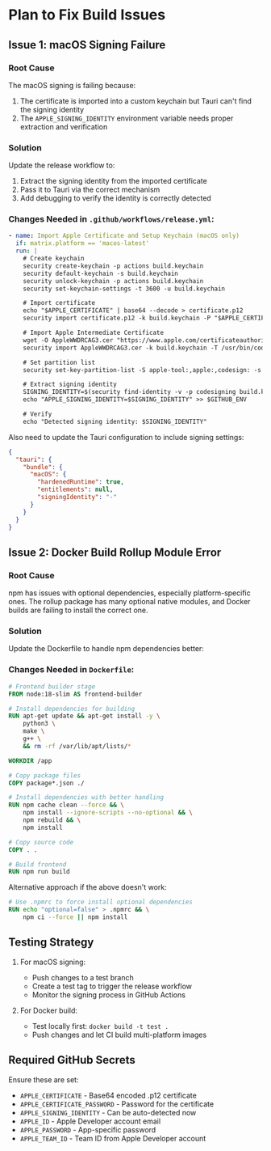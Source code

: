 # Plan to Fix Build Issues

## Issue 1: macOS Signing Failure

### Root Cause

The macOS signing is failing because:

1. The certificate is imported into a custom keychain but Tauri can't find the signing identity
2. The `APPLE_SIGNING_IDENTITY` environment variable needs proper extraction and verification

### Solution

Update the release workflow to:

1. Extract the signing identity from the imported certificate
2. Pass it to Tauri via the correct mechanism
3. Add debugging to verify the identity is correctly detected

### Changes Needed in `.github/workflows/release.yml`:

```yaml
- name: Import Apple Certificate and Setup Keychain (macOS only)
  if: matrix.platform == 'macos-latest'
  run: |
    # Create keychain
    security create-keychain -p actions build.keychain
    security default-keychain -s build.keychain
    security unlock-keychain -p actions build.keychain
    security set-keychain-settings -t 3600 -u build.keychain

    # Import certificate
    echo "$APPLE_CERTIFICATE" | base64 --decode > certificate.p12
    security import certificate.p12 -k build.keychain -P "$APPLE_CERTIFICATE_PASSWORD" -T /usr/bin/codesign -T /usr/bin/security

    # Import Apple Intermediate Certificate
    wget -O AppleWWDRCAG3.cer "https://www.apple.com/certificateauthority/AppleWWDRCAG3.cer"
    security import AppleWWDRCAG3.cer -k build.keychain -T /usr/bin/codesign

    # Set partition list
    security set-key-partition-list -S apple-tool:,apple:,codesign: -s -k actions build.keychain

    # Extract signing identity
    SIGNING_IDENTITY=$(security find-identity -v -p codesigning build.keychain | grep "Developer ID Application" | awk -F'"' '{print $2}' | head -1)
    echo "APPLE_SIGNING_IDENTITY=$SIGNING_IDENTITY" >> $GITHUB_ENV

    # Verify
    echo "Detected signing identity: $SIGNING_IDENTITY"
```

Also need to update the Tauri configuration to include signing settings:

```json
{
  "tauri": {
    "bundle": {
      "macOS": {
        "hardenedRuntime": true,
        "entitlements": null,
        "signingIdentity": "-"
      }
    }
  }
}
```

## Issue 2: Docker Build Rollup Module Error

### Root Cause

npm has issues with optional dependencies, especially platform-specific ones. The rollup package has many optional native modules, and Docker builds are failing to install the correct one.

### Solution

Update the Dockerfile to handle npm dependencies better:

### Changes Needed in `Dockerfile`:

```dockerfile
# Frontend builder stage
FROM node:18-slim AS frontend-builder

# Install dependencies for building
RUN apt-get update && apt-get install -y \
    python3 \
    make \
    g++ \
    && rm -rf /var/lib/apt/lists/*

WORKDIR /app

# Copy package files
COPY package*.json ./

# Install dependencies with better handling
RUN npm cache clean --force && \
    npm install --ignore-scripts --no-optional && \
    npm rebuild && \
    npm install

# Copy source code
COPY . .

# Build frontend
RUN npm run build
```

Alternative approach if the above doesn't work:

```dockerfile
# Use .npmrc to force install optional dependencies
RUN echo "optional=false" > .npmrc && \
    npm ci --force || npm install
```

## Testing Strategy

1. For macOS signing:
   - Push changes to a test branch
   - Create a test tag to trigger the release workflow
   - Monitor the signing process in GitHub Actions

2. For Docker build:
   - Test locally first: `docker build -t test .`
   - Push changes and let CI build multi-platform images

## Required GitHub Secrets

Ensure these are set:

- `APPLE_CERTIFICATE` - Base64 encoded .p12 certificate
- `APPLE_CERTIFICATE_PASSWORD` - Password for the certificate
- `APPLE_SIGNING_IDENTITY` - Can be auto-detected now
- `APPLE_ID` - Apple Developer account email
- `APPLE_PASSWORD` - App-specific password
- `APPLE_TEAM_ID` - Team ID from Apple Developer account
